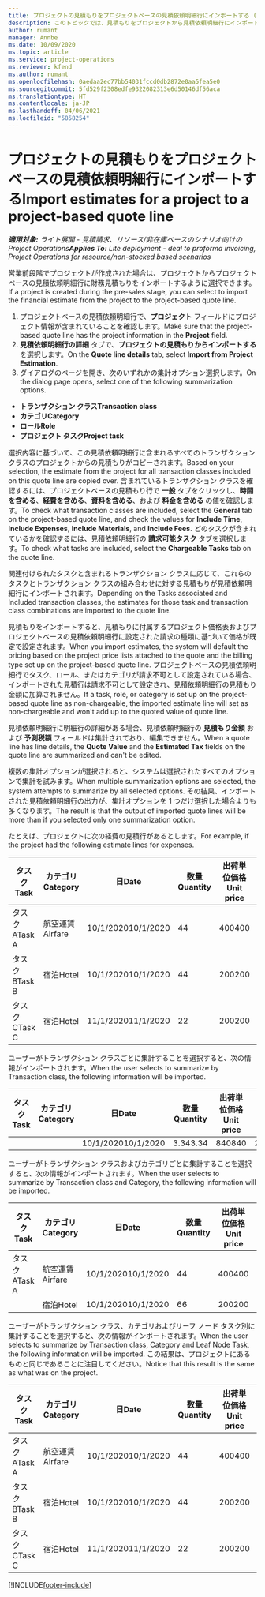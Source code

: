 ```yaml
---
title: プロジェクトの見積もりをプロジェクトベースの見積依頼明細行にインポートする (ライト)
description: このトピックでは、見積もりをプロジェクトから見積依頼明細行にインポートする方法について説明します。
author: rumant
manager: Annbe
ms.date: 10/09/2020
ms.topic: article
ms.service: project-operations
ms.reviewer: kfend
ms.author: rumant
ms.openlocfilehash: 0aedaa2ec77bb54031fccd0db2872e0aa5fea5e0
ms.sourcegitcommit: 5fd529f2308edfe9322082313e6d50146df56aca
ms.translationtype: HT
ms.contentlocale: ja-JP
ms.lasthandoff: 04/06/2021
ms.locfileid: "5858254"
---
```

# <a name="import-estimates-for-a-project-to-a-project-based-quote-line"></a><span data-ttu-id="a751c-103">プロジェクトの見積もりをプロジェクトベースの見積依頼明細行にインポートする</span><span class="sxs-lookup"><span data-stu-id="a751c-103">Import estimates for a project to a project-based quote line</span></span> 

<span data-ttu-id="a751c-104">_**適用対象:** ライト展開 - 見積請求、リソース/非在庫ベースのシナリオ向けの Project Operations_</span><span class="sxs-lookup"><span data-stu-id="a751c-104">_**Applies To:** Lite deployment - deal to proforma invoicing, Project Operations for resource/non-stocked based scenarios_</span></span>

<span data-ttu-id="a751c-105">営業前段階でプロジェクトが作成された場合は、プロジェクトからプロジェクトベースの見積依頼明細行に財務見積もりをインポートするように選択できます。</span><span class="sxs-lookup"><span data-stu-id="a751c-105">If a project is created during the pre-sales stage, you can select to import the financial estimate from the project to the project-based quote line.</span></span>

1. <span data-ttu-id="a751c-106">プロジェクトベースの見積依頼明細行で、**プロジェクト** フィールドにプロジェクト情報が含まれていることを確認します。</span><span class="sxs-lookup"><span data-stu-id="a751c-106">Make sure that the project-based quote line has the project information in the **Project** field.</span></span>
2. <span data-ttu-id="a751c-107">**見積依頼明細行の詳細** タブで、**プロジェクトの見積もりからインポートする** を選択します。</span><span class="sxs-lookup"><span data-stu-id="a751c-107">On the **Quote line details** tab, select **Import from Project Estimation**.</span></span>
3. <span data-ttu-id="a751c-108">ダイアログのページを開き、次のいずれかの集計オプション選択します。</span><span class="sxs-lookup"><span data-stu-id="a751c-108">On the dialog page opens, select one of the following summarization options.</span></span>

  - <span data-ttu-id="a751c-109">**トランザクション クラス**</span><span class="sxs-lookup"><span data-stu-id="a751c-109">**Transaction class**</span></span>
  - <span data-ttu-id="a751c-110">**カテゴリ**</span><span class="sxs-lookup"><span data-stu-id="a751c-110">**Category**</span></span>
  - <span data-ttu-id="a751c-111">**ロール**</span><span class="sxs-lookup"><span data-stu-id="a751c-111">**Role**</span></span> 
  - <span data-ttu-id="a751c-112">**プロジェクト タスク**</span><span class="sxs-lookup"><span data-stu-id="a751c-112">**Project task**</span></span>

<span data-ttu-id="a751c-113">選択内容に基づいて、この見積依頼明細行に含まれるすべてのトランザクション クラスのプロジェクトからの見積もりがコピーされます。</span><span class="sxs-lookup"><span data-stu-id="a751c-113">Based on your selection, the estimate from the project for all transaction classes included on this quote line are copied over.</span></span> <span data-ttu-id="a751c-114">含まれているトランザクション クラスを確認するには、プロジェクトベースの見積もり行で **一般** タブをクリックし、**時間を含める**、**経費を含める**、**資料を含める**、および **料金を含める** の値を確認します。</span><span class="sxs-lookup"><span data-stu-id="a751c-114">To check what transaction classes are included, select the **General** tab on the project-based quote line, and check the values for **Include Time**, **Include Expenses**, **Include Materials**, and **Include Fees**.</span></span>  <span data-ttu-id="a751c-115">どのタスクが含まれているかを確認するには、見積依頼明細行の **請求可能タスク** タブを選択します。</span><span class="sxs-lookup"><span data-stu-id="a751c-115">To check what tasks are included, select the **Chargeable Tasks** tab on the quote line.</span></span>

<span data-ttu-id="a751c-116">関連付けられたタスクと含まれるトランザクション クラスに応じて、これらのタスクとトランザクション クラスの組み合わせに対する見積もりが見積依頼明細行にインポートされます。</span><span class="sxs-lookup"><span data-stu-id="a751c-116">Depending on the Tasks associated and Included transaction classes, the estimates for those task and transaction class combinations are imported to the quote line.</span></span>

<span data-ttu-id="a751c-117">見積もりをインポートすると、見積もりに付属するプロジェクト価格表およびプロジェクトベースの見積依頼明細行に設定された請求の種類に基づいて価格が既定で設定されます。</span><span class="sxs-lookup"><span data-stu-id="a751c-117">When you import estimates, the system will default the pricing based on the project price lists attached to the quote and the billing type set up on the project-based quote line.</span></span> <span data-ttu-id="a751c-118">プロジェクトベースの見積依頼明細行でタスク、ロール、またはカテゴリが請求不可として設定されている場合、インポートされた見積行は請求不可として設定され、見積依頼明細行の見積もり金額に加算されません。</span><span class="sxs-lookup"><span data-stu-id="a751c-118">If a task, role, or category is set up on the project-based quote line as non-chargeable, the imported estimate line will set as non-chargeable and won't add up to the quoted value of quote line.</span></span>

<span data-ttu-id="a751c-119">見積依頼明細行に明細行の詳細がある場合、見積依頼明細行の **見積もり金額** および **予測税額** フィールドは集計されており、編集できません。</span><span class="sxs-lookup"><span data-stu-id="a751c-119">When a quote line has line details, the **Quote Value** and the **Estimated Tax** fields on the quote line are summarized and can't be edited.</span></span>

<span data-ttu-id="a751c-120">複数の集計オプションが選択されると、システムは選択されたすべてのオプションで集計を試みます。</span><span class="sxs-lookup"><span data-stu-id="a751c-120">When multiple summarization options are selected, the system attempts to summarize by all selected options.</span></span> <span data-ttu-id="a751c-121">その結果、インポートされた見積依頼明細行の出力が、集計オプションを 1 つだけ選択した場合よりも多くなります。</span><span class="sxs-lookup"><span data-stu-id="a751c-121">The result is that the output of imported quote lines will be more than if you selected only one summarization option.</span></span>

<span data-ttu-id="a751c-122">たとえば、プロジェクトに次の経費の見積行があるとします。</span><span class="sxs-lookup"><span data-stu-id="a751c-122">For example, if the project had the following estimate lines for expenses.</span></span>

| <span data-ttu-id="a751c-123">タスク​</span><span class="sxs-lookup"><span data-stu-id="a751c-123">Task</span></span> | <span data-ttu-id="a751c-124">カテゴリ</span><span class="sxs-lookup"><span data-stu-id="a751c-124">Category</span></span> | <span data-ttu-id="a751c-125">日</span><span class="sxs-lookup"><span data-stu-id="a751c-125">Date</span></span> | <span data-ttu-id="a751c-126">数量</span><span class="sxs-lookup"><span data-stu-id="a751c-126">Quantity</span></span> | <span data-ttu-id="a751c-127">出荷単位価格</span><span class="sxs-lookup"><span data-stu-id="a751c-127">Unit price</span></span> | <span data-ttu-id="a751c-128">金額</span><span class="sxs-lookup"><span data-stu-id="a751c-128">Amount</span></span> |
| --- | --- | --- | --- | --- | --- |
| <span data-ttu-id="a751c-129">タスク A</span><span class="sxs-lookup"><span data-stu-id="a751c-129">Task A</span></span> | <span data-ttu-id="a751c-130">航空運賃</span><span class="sxs-lookup"><span data-stu-id="a751c-130">Airfare</span></span> | <span data-ttu-id="a751c-131">10/1/2020</span><span class="sxs-lookup"><span data-stu-id="a751c-131">10/1/2020</span></span> | <span data-ttu-id="a751c-132">4</span><span class="sxs-lookup"><span data-stu-id="a751c-132">4</span></span> | <span data-ttu-id="a751c-133">400</span><span class="sxs-lookup"><span data-stu-id="a751c-133">400</span></span> | <span data-ttu-id="a751c-134">1600</span><span class="sxs-lookup"><span data-stu-id="a751c-134">1600</span></span> |
| <span data-ttu-id="a751c-135">タスク B</span><span class="sxs-lookup"><span data-stu-id="a751c-135">Task B</span></span> | <span data-ttu-id="a751c-136">宿泊</span><span class="sxs-lookup"><span data-stu-id="a751c-136">Hotel</span></span> | <span data-ttu-id="a751c-137">10/1/2020</span><span class="sxs-lookup"><span data-stu-id="a751c-137">10/1/2020</span></span> | <span data-ttu-id="a751c-138">4</span><span class="sxs-lookup"><span data-stu-id="a751c-138">4</span></span> | <span data-ttu-id="a751c-139">200</span><span class="sxs-lookup"><span data-stu-id="a751c-139">200</span></span> | <span data-ttu-id="a751c-140">800</span><span class="sxs-lookup"><span data-stu-id="a751c-140">800</span></span> |
| <span data-ttu-id="a751c-141">タスク C</span><span class="sxs-lookup"><span data-stu-id="a751c-141">Task C</span></span> | <span data-ttu-id="a751c-142">宿泊</span><span class="sxs-lookup"><span data-stu-id="a751c-142">Hotel</span></span> | <span data-ttu-id="a751c-143">11/1/2020</span><span class="sxs-lookup"><span data-stu-id="a751c-143">11/1/2020</span></span> | <span data-ttu-id="a751c-144">2</span><span class="sxs-lookup"><span data-stu-id="a751c-144">2</span></span> | <span data-ttu-id="a751c-145">200</span><span class="sxs-lookup"><span data-stu-id="a751c-145">200</span></span> | <span data-ttu-id="a751c-146">400</span><span class="sxs-lookup"><span data-stu-id="a751c-146">400</span></span> |

<span data-ttu-id="a751c-147">ユーザーがトランザクション クラスごとに集計することを選択すると、次の情報がインポートされます。</span><span class="sxs-lookup"><span data-stu-id="a751c-147">When the user selects to summarize by Transaction class, the following information will be imported.</span></span>

| <span data-ttu-id="a751c-148">タスク​</span><span class="sxs-lookup"><span data-stu-id="a751c-148">Task</span></span> | <span data-ttu-id="a751c-149">カテゴリ</span><span class="sxs-lookup"><span data-stu-id="a751c-149">Category</span></span> | <span data-ttu-id="a751c-150">日</span><span class="sxs-lookup"><span data-stu-id="a751c-150">Date</span></span> | <span data-ttu-id="a751c-151">数量</span><span class="sxs-lookup"><span data-stu-id="a751c-151">Quantity</span></span> | <span data-ttu-id="a751c-152">出荷単位価格</span><span class="sxs-lookup"><span data-stu-id="a751c-152">Unit price</span></span> | <span data-ttu-id="a751c-153">金額</span><span class="sxs-lookup"><span data-stu-id="a751c-153">Amount</span></span> |
| --- | --- | --- | --- | --- | --- |
|||<span data-ttu-id="a751c-154">10/1/2020</span><span class="sxs-lookup"><span data-stu-id="a751c-154">10/1/2020</span></span> | <span data-ttu-id="a751c-155">3.34</span><span class="sxs-lookup"><span data-stu-id="a751c-155">3.34</span></span> | <span data-ttu-id="a751c-156">840</span><span class="sxs-lookup"><span data-stu-id="a751c-156">840</span></span> | <span data-ttu-id="a751c-157">2800</span><span class="sxs-lookup"><span data-stu-id="a751c-157">2800</span></span> |

<span data-ttu-id="a751c-158">ユーザーがトランザクション クラスおよびカテゴリごとに集計することを選択すると、次の情報がインポートされます。</span><span class="sxs-lookup"><span data-stu-id="a751c-158">When the user selects to summarize by Transaction class and Category, the following information will be imported.</span></span>

| <span data-ttu-id="a751c-159">タスク​</span><span class="sxs-lookup"><span data-stu-id="a751c-159">Task</span></span> | <span data-ttu-id="a751c-160">カテゴリ</span><span class="sxs-lookup"><span data-stu-id="a751c-160">Category</span></span> | <span data-ttu-id="a751c-161">日</span><span class="sxs-lookup"><span data-stu-id="a751c-161">Date</span></span> | <span data-ttu-id="a751c-162">数量</span><span class="sxs-lookup"><span data-stu-id="a751c-162">Quantity</span></span> | <span data-ttu-id="a751c-163">出荷単位価格</span><span class="sxs-lookup"><span data-stu-id="a751c-163">Unit price</span></span> | <span data-ttu-id="a751c-164">金額</span><span class="sxs-lookup"><span data-stu-id="a751c-164">Amount</span></span> |
| --- | --- | --- | --- | --- | --- |
| <span data-ttu-id="a751c-165">タスク A</span><span class="sxs-lookup"><span data-stu-id="a751c-165">Task A</span></span> | <span data-ttu-id="a751c-166">航空運賃</span><span class="sxs-lookup"><span data-stu-id="a751c-166">Airfare</span></span> | <span data-ttu-id="a751c-167">10/1/2020</span><span class="sxs-lookup"><span data-stu-id="a751c-167">10/1/2020</span></span> | <span data-ttu-id="a751c-168">4</span><span class="sxs-lookup"><span data-stu-id="a751c-168">4</span></span> | <span data-ttu-id="a751c-169">400</span><span class="sxs-lookup"><span data-stu-id="a751c-169">400</span></span> | <span data-ttu-id="a751c-170">1600</span><span class="sxs-lookup"><span data-stu-id="a751c-170">1600</span></span> |
| | <span data-ttu-id="a751c-171">宿泊</span><span class="sxs-lookup"><span data-stu-id="a751c-171">Hotel</span></span> | <span data-ttu-id="a751c-172">10/1/2020</span><span class="sxs-lookup"><span data-stu-id="a751c-172">10/1/2020</span></span> | <span data-ttu-id="a751c-173">6</span><span class="sxs-lookup"><span data-stu-id="a751c-173">6</span></span> | <span data-ttu-id="a751c-174">200</span><span class="sxs-lookup"><span data-stu-id="a751c-174">200</span></span> | <span data-ttu-id="a751c-175">1200</span><span class="sxs-lookup"><span data-stu-id="a751c-175">1200</span></span> |

<span data-ttu-id="a751c-176">ユーザーがトランザクション クラス、カテゴリおよびリーフ ノード タスク別に集計することを選択すると、次の情報がインポートされます。</span><span class="sxs-lookup"><span data-stu-id="a751c-176">When the user selects to summarize by Transaction class, Category and Leaf Node Task, the following information will be imported.</span></span> <span data-ttu-id="a751c-177">この結果は、プロジェクトにあるものと同じであることに注目してください。</span><span class="sxs-lookup"><span data-stu-id="a751c-177">Notice that this result is the same as what was on the project.</span></span>

| <span data-ttu-id="a751c-178">タスク​</span><span class="sxs-lookup"><span data-stu-id="a751c-178">Task</span></span> | <span data-ttu-id="a751c-179">カテゴリ</span><span class="sxs-lookup"><span data-stu-id="a751c-179">Category</span></span> | <span data-ttu-id="a751c-180">日</span><span class="sxs-lookup"><span data-stu-id="a751c-180">Date</span></span> | <span data-ttu-id="a751c-181">数量</span><span class="sxs-lookup"><span data-stu-id="a751c-181">Quantity</span></span> | <span data-ttu-id="a751c-182">出荷単位価格</span><span class="sxs-lookup"><span data-stu-id="a751c-182">Unit price</span></span> | <span data-ttu-id="a751c-183">金額</span><span class="sxs-lookup"><span data-stu-id="a751c-183">Amount</span></span> |
| --- | --- | --- | --- | --- | --- |
| <span data-ttu-id="a751c-184">タスク A</span><span class="sxs-lookup"><span data-stu-id="a751c-184">Task A</span></span> | <span data-ttu-id="a751c-185">航空運賃</span><span class="sxs-lookup"><span data-stu-id="a751c-185">Airfare</span></span> | <span data-ttu-id="a751c-186">10/1/2020</span><span class="sxs-lookup"><span data-stu-id="a751c-186">10/1/2020</span></span> | <span data-ttu-id="a751c-187">4</span><span class="sxs-lookup"><span data-stu-id="a751c-187">4</span></span> | <span data-ttu-id="a751c-188">400</span><span class="sxs-lookup"><span data-stu-id="a751c-188">400</span></span> | <span data-ttu-id="a751c-189">1600</span><span class="sxs-lookup"><span data-stu-id="a751c-189">1600</span></span> |
| <span data-ttu-id="a751c-190">タスク B</span><span class="sxs-lookup"><span data-stu-id="a751c-190">Task B</span></span> | <span data-ttu-id="a751c-191">宿泊</span><span class="sxs-lookup"><span data-stu-id="a751c-191">Hotel</span></span> | <span data-ttu-id="a751c-192">10/1/2020</span><span class="sxs-lookup"><span data-stu-id="a751c-192">10/1/2020</span></span> | <span data-ttu-id="a751c-193">4</span><span class="sxs-lookup"><span data-stu-id="a751c-193">4</span></span> | <span data-ttu-id="a751c-194">200</span><span class="sxs-lookup"><span data-stu-id="a751c-194">200</span></span> | <span data-ttu-id="a751c-195">800</span><span class="sxs-lookup"><span data-stu-id="a751c-195">800</span></span> |
| <span data-ttu-id="a751c-196">タスク C</span><span class="sxs-lookup"><span data-stu-id="a751c-196">Task C</span></span> | <span data-ttu-id="a751c-197">宿泊</span><span class="sxs-lookup"><span data-stu-id="a751c-197">Hotel</span></span> | <span data-ttu-id="a751c-198">11/1/2020</span><span class="sxs-lookup"><span data-stu-id="a751c-198">11/1/2020</span></span> | <span data-ttu-id="a751c-199">2</span><span class="sxs-lookup"><span data-stu-id="a751c-199">2</span></span> | <span data-ttu-id="a751c-200">200</span><span class="sxs-lookup"><span data-stu-id="a751c-200">200</span></span> | <span data-ttu-id="a751c-201">400</span><span class="sxs-lookup"><span data-stu-id="a751c-201">400</span></span> |


[!INCLUDE[footer-include](../../includes/footer-banner.md)]
